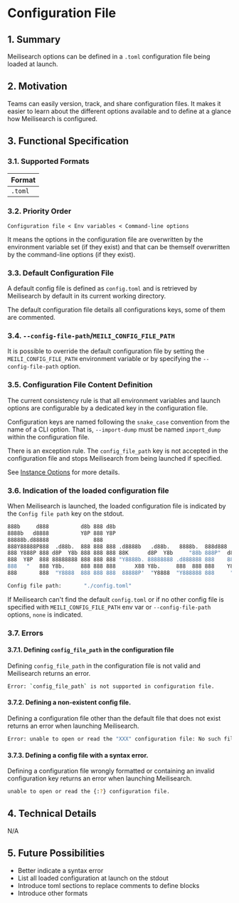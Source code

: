 # Configuration File

## 1. Summary

Meilisearch options can be defined in a `.toml` configuration file being loaded at launch.

## 2. Motivation

Teams can easily version, track, and share configuration files. It makes it easier to learn about the different options available and to define at a glance how Meilisearch is configured.

## 3. Functional Specification

### 3.1. Supported Formats

| Format    |
|-----------|
| `.toml`   |

### 3.2. Priority Order

`Configuration file < Env variables < Command-line options`

It means the options in the configuration file are overwritten by the environment variable set (if they exist) and that can be themself overwritten by the command-line options (if they exist).

### 3.3. Default Configuration File

A default config file is defined as `config.toml` and is retrieved by Meilisearch by default in its current working directory.

The default configuration file details all configurations keys, some of them are commented.

### 3.4. `--config-file-path`/`MEILI_CONFIG_FILE_PATH`

It is possible to override the default configuration file by setting the `MEILI_CONFIG_FILE_PATH` environment variable or by specifying the `--config-file-path` option.

### 3.5. Configuration File Content Definition

The current consistency rule is that all environment variables and launch options are configurable by a dedicated key in the configuration file.

Configuration keys are named following the `snake_case` convention from the name of a CLI option. That is, `--import-dump` must be named `import_dump` within the configuration file.

There is an exception rule. The `config_file_path` key is not accepted in the configuration file and stops Meilisearch from being launched if specified.

See [Instance Options](0119-instance-options.md) for more details.

### 3.6. Indication of the loaded configuration file

When Meilisearch is launched, the loaded configuration file is indicated by the `Config file path` key on the stdout.

```bash
888b     d888          d8b 888 d8b                                            888
8888b   d8888          Y8P 888 Y8P                                            888
88888b.d88888              888                                                888
888Y88888P888  .d88b.  888 888 888 .d8888b   .d88b.   8888b.  888d888 .d8888b 88888b.
888 Y888P 888 d8P  Y8b 888 888 888 88K      d8P  Y8b     "88b 888P"  d88P"    888 "88b
888  Y8P  888 88888888 888 888 888 "Y8888b. 88888888 .d888888 888    888      888  888
888   "   888 Y8b.     888 888 888      X88 Y8b.     888  888 888    Y88b.    888  888
888       888  "Y8888  888 888 888  88888P'  "Y8888  "Y888888 888     "Y8888P 888  888

Config file path:       "./config.toml"
```

If Meilisearch can't find the default `config.toml` or if no other config file is specified with `MEILI_CONFIG_FILE_PATH` env var or `--config-file-path` options, `none` is indicated.

### 3.7. Errors

#### 3.7.1. Defining `config_file_path` in the configuration file

Defining `config_file_path` in the configuration file is not valid and Meilisearch returns an error.

```bash
Error: `config_file_path` is not supported in configuration file.
```

#### 3.7.2. Defining a non-existent config file.

Defining a configuration file other than the default file that does not exist returns an error when launching Meilisearch.

```bash
Error: unable to open or read the "XXX" configuration file: No such file or directory (os error 2).
```

#### 3.7.3. Defining a config file with a syntax error.

Defining a configuration file wrongly formatted or containing an invalid configuration key returns an error when launching Meilisearch.

```bash
unable to open or read the {:?} configuration file.
```

## 4. Technical Details
N/A

## 5. Future Possibilities

- Better indicate a syntax error
- List all loaded configuration at launch on the stdout
- Introduce toml sections to replace comments to define blocks
- Introduce other formats